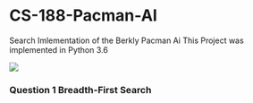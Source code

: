 # CS-188-Pacman-AI
Search Imlementation of the Berkly Pacman Ai
This Project was implemented in Python 3.6</br>

![](https://inst.eecs.berkeley.edu/~cs188/fa20/assets/images/pacman_game.gif) 


<h3>Question 1 Breadth-First Search </h3>
